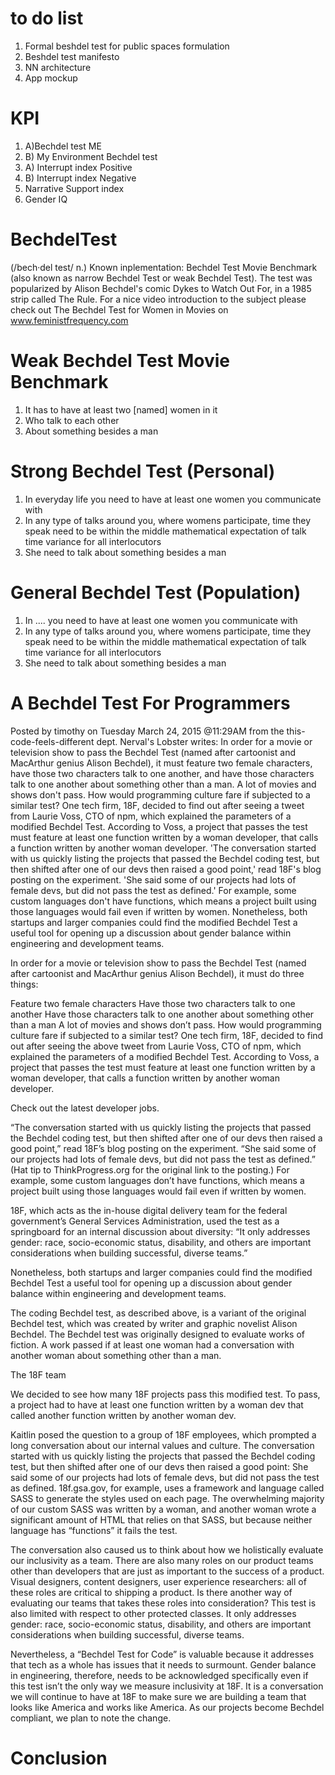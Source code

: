 # to do list

1. Formal beshdel test for public spaces  formulation
2. Beshdel test manifesto
3. NN architecture
4. App mockup


# KPI

1. A)Bechdel test ME
1. B) My Environment Bechdel test
2. A) Interrupt index Positive
2. B) Interrupt index Negative
3. Narrative Support index
4. Gender IQ


# BechdelTest 

(/bech·del test/ n.) Known inplementation: Bechdel Test Movie Benchmark (also known as narrow Bechdel Test or weak Bechdel Test). The test was popularized by Alison Bechdel's comic Dykes to Watch Out For, in a 1985 strip called The Rule. For a nice video introduction to the subject please check out The Bechdel Test for Women in Movies on www.feministfrequency.com

# Weak Bechdel Test Movie Benchmark
1. It has to have at least two [named] women in it
2. Who talk to each other
3. About something besides a man

# Strong Bechdel Test (Personal)
1. In everyday life you need to have at least one women you communicate with
2. In any type of talks around you, where womens participate, time they speak need to be within the middle mathematical expectation of talk time variance for all interlocutors 
3. She need to talk about something besides a man

# General Bechdel Test (Population)
1. In .... you need to have at least one women you communicate with
2. In any type of talks around you, where womens participate, time they speak need to be within the middle mathematical expectation of talk time variance for all interlocutors 
3. She need to talk about something besides a man


# A Bechdel Test For Programmers
Posted by timothy on Tuesday March 24, 2015 @11:29AM from the this-code-feels-different dept.
Nerval's Lobster writes:
In order for a movie or television show to pass the Bechdel Test (named after cartoonist and MacArthur genius Alison Bechdel), it must feature two female characters, have those two characters talk to one another, and have those characters talk to one another about something other than a man. A lot of movies and shows don't pass. How would programming culture fare if subjected to a similar test? One tech firm, 18F, decided to find out after seeing a tweet from Laurie Voss, CTO of npm, which explained the parameters of a modified Bechdel Test. According to Voss, a project that passes the test must feature at least one function written by a woman developer, that calls a function written by another woman developer. 'The conversation started with us quickly listing the projects that passed the Bechdel coding test, but then shifted after one of our devs then raised a good point,' read 18F's blog posting on the experiment. 'She said some of our projects had lots of female devs, but did not pass the test as defined.' For example, some custom languages don't have functions, which means a project built using those languages would fail even if written by women. Nonetheless, both startups and larger companies could find the modified Bechdel Test a useful tool for opening up a discussion about gender balance within engineering and development teams.

In order for a movie or television show to pass the Bechdel Test (named after cartoonist and MacArthur genius Alison Bechdel), it must do three things:

Feature two female characters
Have those two characters talk to one another
Have those characters talk to one another about something other than a man
A lot of movies and shows don’t pass. How would programming culture fare if subjected to a similar test? One tech firm, 18F, decided to find out after seeing the above tweet from Laurie Voss, CTO of npm, which explained the parameters of a modified Bechdel Test. According to Voss, a project that passes the test must feature at least one function written by a woman developer, that calls a function written by another woman developer.

Check out the latest developer jobs.

“The conversation started with us quickly listing the projects that passed the Bechdel coding test, but then shifted after one of our devs then raised a good point,” read 18F’s blog posting on the experiment. “She said some of our projects had lots of female devs, but did not pass the test as defined.” (Hat tip to ThinkProgress.org for the original link to the posting.) For example, some custom languages don’t have functions, which means a project built using those languages would fail even if written by women.

18F, which acts as the in-house digital delivery team for the federal government’s General Services Administration, used the test as a springboard for an internal discussion about diversity: “It only addresses gender: race, socio-economic status, disability, and others are important considerations when building successful, diverse teams.”

Nonetheless, both startups and larger companies could find the modified Bechdel Test a useful tool for opening up a discussion about gender balance within engineering and development teams.


The coding Bechdel test, as described above, is a variant of the original Bechdel test, which was created by writer and graphic novelist Alison Bechdel. The Bechdel test was originally designed to evaluate works of fiction. A work passed if at least one woman had a conversation with another woman about something other than a man.

The 18F team

We decided to see how many 18F projects pass this modified test. To pass, a project had to have at least one function written by a woman dev that called another function written by another woman dev.

Kaitlin posed the question to a group of 18F employees, which prompted a long conversation about our internal values and culture. The conversation started with us quickly listing the projects that passed the Bechdel coding test, but then shifted after one of our devs then raised a good point: She said some of our projects had lots of female devs, but did not pass the test as defined. 18f.gsa.gov, for example, uses a framework and language called SASS to generate the styles used on each page. The overwhelming majority of our custom SASS was written by a woman, and another woman wrote a significant amount of HTML that relies on that SASS, but because neither language has “functions” it fails the test.

The conversation also caused us to think about how we holistically evaluate our inclusivity as a team. There are also many roles on our product teams other than developers that are just as important to the success of a product. Visual designers, content designers, user experience researchers: all of these roles are critical to shipping a product. Is there another way of evaluating our teams that takes these roles into consideration? This test is also limited with respect to other protected classes. It only addresses gender: race, socio-economic status, disability, and others are important considerations when building successful, diverse teams.

Nevertheless, a “Bechdel Test for Code” is valuable because it addresses that tech as a whole has issues that it needs to surmount. Gender balance in engineering, therefore, needs to be acknowledged specifically even if this test isn’t the only way we measure inclusivity at 18F. It is a conversation we will continue to have at 18F to make sure we are building a team that looks like America and works like America. As our projects become Bechdel compliant, we plan to note the change.


# Conclusion

